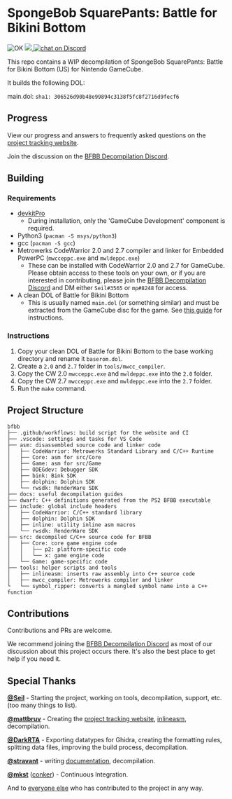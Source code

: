 # SpongeBob SquarePants: Battle for Bikini Bottom

![OK](https://github.com/bfbbdecomp/bfbb/workflows/build/badge.svg)
<a href="https://bfbbdecomp.github.io/bfbb/progress" alt="Percentage Decompiled">
<img src="https://img.shields.io/badge/dynamic/json?color=blue&label=decompiled&query=linesPercent&url=https%3A%2F%2Fbfbbdecomp.github.io%2Fbfbb%2Fapi.json" />
</a>
<a href="https://discord.gg/dVbGFdYU6A">
<img src="https://img.shields.io/discord/829152115322257436?logo=discord"
            alt="chat on Discord"></a>

This repo contains a WIP decompilation of SpongeBob SquarePants: Battle for Bikini Bottom (US) for Nintendo GameCube.

It builds the following DOL:

main.dol: `sha1: 306526d90b48e99894c3138f5fc8f2716d9fecf6`

## Progress

View our progress and answers to frequently asked questions on the [project tracking website](https://bfbbdecomp.github.io/bfbb/progress).

Join the discussion on the [BFBB Decompilation Discord](https://discord.gg/dVbGFdYU6A).

## Building

### Requirements

- [devkitPro](https://devkitpro.org/wiki/Getting_Started)
  - During installation, only the 'GameCube Development' component is required.
- Python3 (`pacman -S msys/python3`)
- gcc (`pacman -S gcc`)
- Metrowerks CodeWarrior 2.0 and 2.7 compiler and linker for Embedded PowerPC (`mwcceppc.exe` and `mwldeppc.exe`)
  - These can be installed with CodeWarrior 2.0 and 2.7 for GameCube. Please obtain access to these tools on your own, or if you are interested in contributing, please join the [BFBB Decompilation Discord](https://discord.gg/dVbGFdYU6A) and DM either `Seil#3565` or `mp#8248` for access.
- A clean DOL of Battle for Bikini Bottom
  - This is usually named `main.dol` (or something similar) and must be extracted from the GameCube disc for the game. See [this guide](https://battlepedia.org/Setting_up_Dolphin_for_modding) for instructions.

### Instructions

1. Copy your clean DOL of Battle for Bikini Bottom to the base working directory and rename it `baserom.dol`.
2. Create a `2.0` and `2.7` folder in `tools/mwcc_compiler`.
3. Copy the CW 2.0 `mwcceppc.exe` and `mwldeppc.exe` into the `2.0` folder.
4. Copy the CW 2.7 `mwcceppc.exe` and `mwldeppc.exe` into the `2.7` folder.
5. Run the `make` command.

## Project Structure

    bfbb
    ├── .github/workflows: build script for the website and CI
    ├── .vscode: settings and tasks for VS Code
    ├── asm: disassembled source code and linker code
    │   ├── CodeWarrior: Metrowerks Standard Library and C/C++ Runtime
    │   ├── Core: asm for src/Core
    │   ├── Game: asm for src/Game
    │   ├── ODEGdev: Debugger SDK
    │   ├── bink: Bink SDK
    │   ├── dolphin: Dolphin SDK
    │   └── rwsdk: RenderWare SDK
    ├── docs: useful decompilation guides
    ├── dwarf: C++ definitions generated from the PS2 BFBB executable
    ├── include: global include headers
    │   ├── CodeWarrior: C/C++ standard library
    │   ├── dolphin: Dolphin SDK
    │   ├── inline: utility inline asm macros
    │   └── rwsdk: RenderWare SDK
    ├── src: decompiled C/C++ source code for BFBB
    │   ├── Core: core game engine code
    │   │   ├── p2: platform-specific code
    │   │   └── x: game engine code
    │   └── Game: game-specific code
    ├── tools: helper scripts and tools
    │   ├── inlineasm: inserts raw assembly into C++ source code
    │   ├── mwcc_compiler: Metrowerks compiler and linker
    └   └── symbol_ripper: converts a mangled symbol name into a C++ function

## Contributions

Contributions and PRs are welcome.

We recommend joining the [BFBB Decompilation Discord](https://discord.gg/dVbGFdYU6A) as most of our discussion about this project occurs there. It's also the best place to get help if you need it.

## Special Thanks

**[@Seil](https://github.com/pslehisl)** -
Starting the project, working on tools, decompilation, support, etc. (too many things to list).

**[@mattbruv](https://github.com/mattbruv)** -
Creating the [project tracking website](https://bfbbdecomp.github.io/bfbb/), [inlineasm](tools/inlineasm/README.md), decompilation.

**[@DarkRTA](https://github.com/DarkRTA)** -
Exporting datatypes for Ghidra, creating the formatting rules, splitting data files, improving the build process, decompilation.

**[@stravant](https://github.com/stravant)** -
writing [documentation](https://github.com/bfbbdecomp/bfbb/blob/master/docs/WalkthroughAndTips.md), decompilation.

**[@mkst](https://github.com/mkst)** ([conker](https://github.com/mkst/conker)) -
Continuous Integration.

And to [everyone else](https://github.com/bfbbdecomp/bfbb/graphs/contributors) who has contributed to the project in any way.
